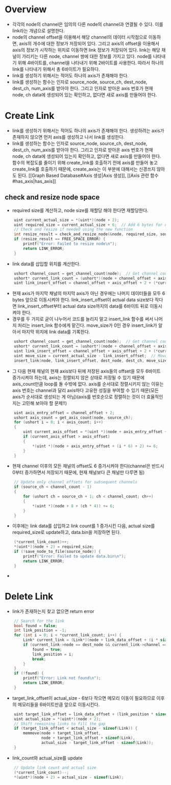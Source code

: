 # Overview
- 각각의 node의 channel은 임의의 다른 node의 channel과 연결될 수 있다. 이를 link라는 개념으로 설명한다. 
- node의 channel offset을 이용해서 해당 channel의 데이터 시작점으로 이동하면, axis의 개수에 대한 정보가 저장되어 있다. 그리고 axis의 offset을 이용해서 axis의 정보가 시작하는 위치로 이동하면 link 정보가 저장되어 있다. link는 해당 채널이 가리키는 다른 node, channel 쌍에 대한 정보를 가지고 있다. node를 나타내기 위해 4바이트를, channel을 나타내기 위해 2바이트를 사용한다. 따라서 하나의 link를 나타내기 위해서 총 6바이트가 필요하다.
- link를 생성하기 위해서는 적어도 하나의 axis가 존재해야 한다. 
- link를 생성하는 함수는 인자로 source_node, source_ch, dest_node, dest_ch, num_axis를 받아야 한다. 그리고 인자로 받아온 axis 번호가 현재 node, ch data에 생성되어 있는 확인하고, 없다면 새로 axis를 만들어야 한다. 
# Create Link
- link를 생성하기 위해서는 적어도 하나의 axis가 존재해야 한다. 생성하려는 axis가 존재하지 않으면 먼저 axis를 생성하고 나서 link를 생성한다. 
- link를 생성하는 함수는 인자로 source_node, source_ch, dest_node, dest_ch, num_axis를 받아야 한다. 그리고 인자로 받아온 axis 번호가 현재 node, ch data에 생성되어 있는지 확인하고, 없다면 새로 axis를 만들어야 한다. 함수의 복잡도를 줄이기 위해 create_link를 호출하기 전에 axis를 만들어 놓고 create_link를 호출하기 때문에, create_axis는 이 부분에 대해서는 신경쓰지 않아도 된다.  [[Graph Based Database#Axis 생성|Axis 생성]], [[Axis 관련 함수#has_axis|has_axis]]
## check and resize node space
- required size를 계산하고, node size를 재할당 해야 한다면 재할당한다. 
```c
    uint current_actual_size = *(uint*)(node + 2);
    uint required_size = current_actual_size + 6;  // Add 6 bytes for new link
    // Check and resize if needed using the new function
    int resize_result = check_and_resize_node(&node, required_size, source_node);
    if (resize_result == FREE_SPACE_ERROR) {
        printf("Error: Failed to resize node\n");
        return LINK_ERROR;
    }
```
- link data를 삽입할 위치를 계산한다. 
```c
    ushort channel_count = get_channel_count(node);  // Get channel count
    ushort* current_link_count = (ushort*)(node + channel_offset + axis_offset);
    uint link_insert_offset = channel_offset + axis_offset + 2 + (*current_link_count * 6);
```
- 현재 axis가 마지막 채널의 마지막 axis가 아닌 경우에는 나머지 데이터들을 모두 6 bytes 앞으로 이동시켜야 한다. link_insert_offset이 actual data size보다 작다면 link_insert_offset부터 actual data size까지의 data를 6바이트 뒤로 이동시켜야 한다.  
- 경우를 두 가지로 굳이 나누어서 코드를 늘리지 말고 insert_link 함수를 써서 나머지 처리는 insert_link 함수에게 맡긴다. move_size가 0인 경우 insert_link가 알아서 마지막 위치에 link data를 기록한다. 
```c
    ushort channel_count = get_channel_count(node);  // Get channel count
    ushort* current_link_count = (ushort*)(node + channel_offset + axis_offset);
    uint link_insert_offset = channel_offset + axis_offset + 2 + (*current_link_count * 6);
    uint move_size = current_actual_size - link_insert_offset;  // Move all remaining data
    insert_link(node, link_insert_offset, dest_node, dest_ch, move_size);
```
- 그 다음 현재 채널의 현재 axis보다 뒤에 저장된 axis들의 offset을 모두 6바이트 증가시켜야 하는데, axis는 정렬되지 않은 상태로 저장될 수 있기 때문에 axis_count만큼 loop를 돌 수밖에 없다. axis를 순서대로 정렬시키지 않는 이유는 axis 번호는 channel과 달리 axis마다 고유한 성질을 부여할 수 있기 때문(모든 axis가 순서대로 생성되는 게 아님)(axis를 번호순으로 정렬하는 것이 더 효율적인지는 고민해 보아야 할 문제!!)
```c
    uint axis_entry_offset = channel_offset + 2;
    ushort axis_count = get_axis_count(node, source_ch);
    for (ushort i = 0; i < axis_count; i++)
    {
        uint current_axis_offset = *(uint *)(node + axis_entry_offset + (i * 6) + 2);
        if (current_axis_offset > axis_offset)
        {
            *(uint *)(node + axis_entry_offset + (i * 6) + 2) += 6;
        }
    }
```
- 현재 channel 이후의 모든 채널의 offset도 6 증가시켜야 한다(channel은 반드시 0부터 증가하면서 저장되기 때문에, 현재 채널보다 큰 채널만 다루면 됨)
```c
    // Update only channel offsets for subsequent channels
    if (source_ch < channel_count - 1)
    {
        for (ushort ch = source_ch + 1; ch < channel_count; ch++)
        {
            *(uint *)(node + 8 + (ch * 4)) += 6;
        }
    }
```
- 이후에는 link data를 삽입하고 link count를 1 증가시킨 다음, actual size를 required_size로 update하고, data.bin을 저장하면 된다. 
```c
    (*current_link_count)++;
    *(uint*)(node + 2) = required_size;
    if (!save_node_to_file(source_node)) {
        printf("Error: Failed to update data.bin\n");
        return LINK_ERROR;
    }
```
- 

# Delete Link
- link가 존재하는지 찾고 없으면 return error
```c
    // Search for the link
    bool found = false;
    int link_position = -1;
    for (int i = 0; i < *current_link_count; i++) {
        Link* current_link = (Link*)(node + link_data_offset + (i * sizeof(Link)));
        if (current_link->node == dest_node && current_link->channel == dest_ch) {
            found = true;
            link_position = i;
            break;
        }
    }
    if (!found) {
        printf("Error: Link not found\n");
        return LINK_ERROR;
    }
```
- target_link_offset이 actual_size - 6보다 작으면 메모리 이동이 필요하므로 이후의 메모리들을 6바이트만큼 앞으로 이동시킨다. 
```c
    uint target_link_offset = link_data_offset + (link_position * sizeof(Link));
    uint actual_size = *(uint*)(node + 2);
    // Shift remaining links to fill the gap
    if (target_link_offset < actual_size - sizeof(Link)) {
        memmove(node + target_link_offset,
                node + target_link_offset + sizeof(Link),
                actual_size - target_link_offset - sizeof(Link));
    }
```
- link_count와 actual_size를 update
```c
    // Update link count and actual size
    (*current_link_count)--;
    *(uint*)(node + 2) = actual_size - sizeof(Link);
```
